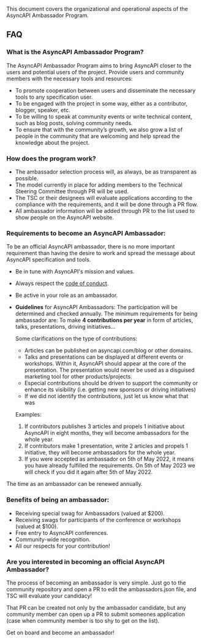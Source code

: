 This document covers the organizational and operational aspects of the AsyncAPI Ambassador Program.

## FAQ

### What is the AsyncAPI Ambassador Program?

The AsyncAPI Ambassador Program aims to bring AsyncAPI closer to the users and potential users of the project. Provide users and community members with the necessary tools and resources:

- To promote cooperation between users and disseminate the necessary tools to any specification user.
- To be engaged with the project in some way, either as a contributor, blogger, speaker, etc.
- To be willing to speak at community events or write technical content, such as blog posts, solving community needs.
- To ensure that with the community’s growth, we also grow a list of people in the community that are welcoming and help spread the knowledge about the project.

### How does the program work?

- The ambassador selection process will, as always, be as transparent as possible.
- The model currently in place for adding members to the Technical Steering Committee through PR will be used.
- The TSC or their designees will evaluate applications according to the compliance with the requirements, and it will be done through a PR flow.
- All ambassador information will be added through PR to the list used to show people on the AsyncAPI website.

### Requirements to become an AsyncAPI Ambassador:

To be an official AsyncAPI ambassador, there is no more important requirement than having the desire to work and spread the message about AsyncAPI specification and tools.

- Be in tune with AsyncAPI's mission and values.
- Always respect the [code of conduct](https://github.com/asyncapi/.github/blob/master/CODE_OF_CONDUCT.md).
- Be active in your role as an ambassador.
- **Guidelines** for AsyncAPI Ambassadors: 
    The participation will be determined and checked annually. The minimum requirements for being ambassador are: To make **4 contributions per year** in form of articles, talks, presentations, driving initiatives...

    Some clarifications on the type of contributions:
    
    - Articles can be published on asyncapi.com/blog or other domains. 
    - Talks and presentations can be displayed at different events or workshops. Within it, AsyncAPI should appear at the core of the presentation. The presentation would never be used as a disguised marketing tool for other products/projects.
    - Especial contributions should be driven to support the community or enhance its visibility (i.e. getting new sponsors or driving initiatives) 
    - If we did not identify the contributions, just let us know what that was
         
     Examples: 

    1. If contributors publishes 3 articles and propels 1 initiative about AsyncAPI in eight months, they will become ambassadors for the whole year.
    2. If contributors make 1 presentation, write 2 articles and propels 1 initiative, they will become ambassadors for the whole year.
    3. If you were accepted as ambassador on 5th of May 2022, it means you have already fulfilled the requirements. On 5th of May 2023 we will check if you did it again after 5th of May 2022.

 The time as an ambassador can be renewed annually. 

### Benefits of being an ambassador:

- Receiving special swag for Ambassadors (valued at $200).
- Receiving swags for participants of the conference or workshops (valued at $100).
- Free entry to AsyncAPI conferences.
- Community-wide recognition.
- All our respects for your contribution!

### Are you interested in becoming an official AsyncAPI Ambassador?

The process of becoming an ambassador is very simple. Just go to the community repository and open a PR to edit the ambassadors.json file, and TSC will evaluate your candidacy!

That PR can be created not only by the ambassador candidate, but any community member can open up a PR to submit someones application (case when community member is too shy to get on the list).

Get on board and become an ambassador!


